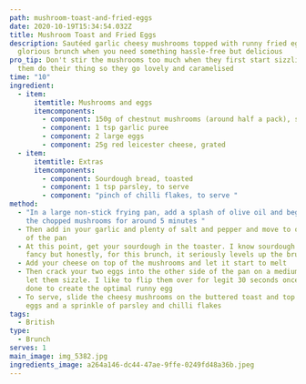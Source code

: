 ```yaml
---
path: mushroom-toast-and-fried-eggs
date: 2020-10-19T15:34:54.032Z
title: Mushroom Toast and Fried Eggs
description: Sautéed garlic cheesy mushrooms topped with runny fried eggs make a
  glorious brunch when you need something hassle-free but delicious
pro_tip: Don't stir the mushrooms too much when they first start sizzling, let
  them do their thing so they go lovely and caramelised
time: "10"
ingredient:
  - item:
      itemtitle: Mushrooms and eggs
      itemcomponents:
        - component: 150g of chestnut mushrooms (around half a pack), sliced
        - component: 1 tsp garlic puree
        - component: 2 large eggs
        - component: 25g red leicester cheese, grated
  - item:
      itemtitle: Extras
      itemcomponents:
        - component: Sourdough bread, toasted
        - component: 1 tsp parsley, to serve
        - component: "pinch of chilli flakes, to serve "
method:
  - "In a large non-stick frying pan, add a splash of olive oil and begin frying
    the chopped mushrooms for around 5 minutes "
  - Then add in your garlic and plenty of salt and pepper and move to one side
    of the pan
  - At this point, get your sourdough in the toaster. I know sourdough is a bit
    fancy but honestly, for this brunch, it seriously levels up the brunch game
  - Add your cheese on top of the mushrooms and let it start to melt
  - Then crack your two eggs into the other side of the pan on a medium heat and
    let them sizzle. I like to flip them over for legit 30 seconds once they are
    done to create the optimal runny egg
  - To serve, slide the cheesy mushrooms on the buttered toast and top with your
    eggs and a sprinkle of parsley and chilli flakes
tags:
  - British
type:
  - Brunch
serves: 1
main_image: img_5382.jpg
ingredients_image: a264a146-dc44-47ae-9ffe-0249fd48a36b.jpeg
---
```


